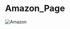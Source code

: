 # Amazon_Page
![Amazon](https://github.com/Ujala-355/Amazon_Page/assets/98416834/3b6d950d-a8bc-4ef8-93c0-b4faf40a0bce)

